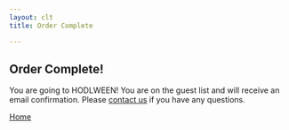 ```yaml
---
layout: clt
title: Order Complete

---
```


<div class="highlight-section3">
    <h2>Order Complete!</h2>
    <div class="white-divider-mid"></div>
    <p>You are going to HODLWEEN! You are on the guest list and will receive an email confirmation. Please <a href="mailto:hodl@bitcoincharlotte.org">contact us</a> if you have any questions.</a></p>
    <a href="/clt" class="orange-pill-btn">Home</a>
</div>

